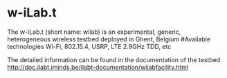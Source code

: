 # w-iLab.t
The w-iLab.t (short name: wilab) is an experimental, generic, heterogeneous wireless testbed deployed in Ghent, Belgium
#Available technologies
Wi-Fi, 802.15.4, USRP, LTE 2.9GHz TDD, etc

The detailed information can be found in the documentation of the testbed http://doc.ilabt.iminds.be/ilabt-documentation/wilabfacility.html
